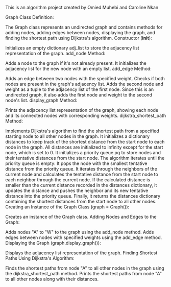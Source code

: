 This is an algorithm project created by Omied Muhebi and Caroline Nkan

Graph Class Definition:

The Graph class represents an undirected graph and contains methods for adding nodes, adding edges between nodes, displaying the graph, and finding the shortest path using Dijkstra's algorithm.
Constructor (__init__):

Initializes an empty dictionary adj_list to store the adjacency list representation of the graph.
add_node Method:

Adds a node to the graph if it's not already present. It initializes the adjacency list for the new node with an empty list.
add_edge Method:

Adds an edge between two nodes with the specified weight.
Checks if both nodes are present in the graph's adjacency list.
Adds the second node and weight as a tuple to the adjacency list of the first node.
Since this is an undirected graph, it also adds the first node and weight to the second node's list.
display_graph Method:

Prints the adjacency list representation of the graph, showing each node and its connected nodes with corresponding weights.
dijkstra_shortest_path Method:

Implements Dijkstra's algorithm to find the shortest path from a specified starting node to all other nodes in the graph.
It initializes a dictionary distances to keep track of the shortest distance from the start node to each node in the graph. All distances are initialized to infinity except for the start node, which is set to 0.
It initializes a priority queue pq to store nodes and their tentative distances from the start node.
The algorithm iterates until the priority queue is empty:
It pops the node with the smallest tentative distance from the priority queue.
It iterates through the neighbors of the current node and calculates the tentative distance from the start node to each neighbor through the current node.
If the calculated distance is smaller than the current distance recorded in the distances dictionary, it updates the distance and pushes the neighbor and its new tentative distance into the priority queue.
Finally, it returns the distances dictionary containing the shortest distances from the start node to all other nodes.
Creating an Instance of the Graph Class (graph = Graph()):

Creates an instance of the Graph class.
Adding Nodes and Edges to the Graph:

Adds nodes "A" to "W" to the graph using the add_node method.
Adds edges between nodes with specified weights using the add_edge method.
Displaying the Graph (graph.display_graph()):

Displays the adjacency list representation of the graph.
Finding Shortest Paths Using Dijkstra's Algorithm:

Finds the shortest paths from node "A" to all other nodes in the graph using the dijkstra_shortest_path method.
Prints the shortest paths from node "A" to all other nodes along with their distances.
